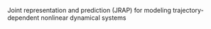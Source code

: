 Joint representation and prediction (JRAP) for modeling trajectory-dependent nonlinear dynamical systems